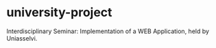 # university-project
Interdisciplinary Seminar: Implementation of a WEB Application, held by Uniasselvi.
